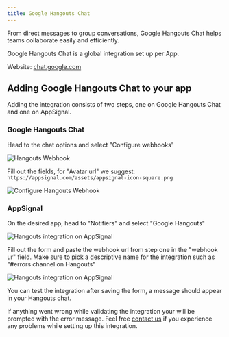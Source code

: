 ```yaml
---
title: Google Hangouts Chat
---
```


From direct messages to group conversations, Google Hangouts Chat helps teams collaborate easily and efficiently.

Google Hangouts Chat is a global integration set up per App.

Website: [chat.google.com](https://chat.google.com)

## Adding Google Hangouts Chat to your app

Adding the integration consists of two steps, one on Google Hangouts Chat and one on AppSignal.

### Google Hangouts Chat
Head to the chat options and select "Configure webhooks'

<img src="/images/screenshots/hangouts/hangouts_webhook.png" style="max-width: 650px" alt="Hangouts Webhook">

Fill out the fields, for "Avatar url" we suggest: `https://appsignal.com/assets/appsignal-icon-square.png`

<img src="/images/screenshots/hangouts/hangouts_webhook_configure.png" style="max-width: 650px" alt="Configure Hangouts Webhook">

### AppSignal

On the desired app, head to "Notifiers" and select "Google Hangouts"

<img src="/images/screenshots/hangouts/hangouts_appsignal.png" style="max-width: 650px" alt="Hangouts integration on AppSignal">


Fill out the form and paste the webhook url from step one in the "webhook ur" field. Make sure to pick a descriptive name for the integration such as "#errors channel on Hangouts"

<img src="/images/screenshots/hangouts/hangouts_appsignal_form.png" style="max-width: 650px" alt="Hangouts integration on AppSignal">

You can test the integration after saving the form, a message should appear in your Hangouts chat.

If anything went wrong while validating the integration your will be prompted with the error message.
Feel free [contact us](mailto:support@appsignal.com) if you experience any problems while setting up this integration.
